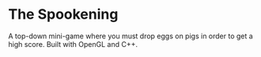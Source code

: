 # The Spookening
A top-down mini-game where you must drop eggs on pigs in order to get a high score. Built with OpenGL and C++.
